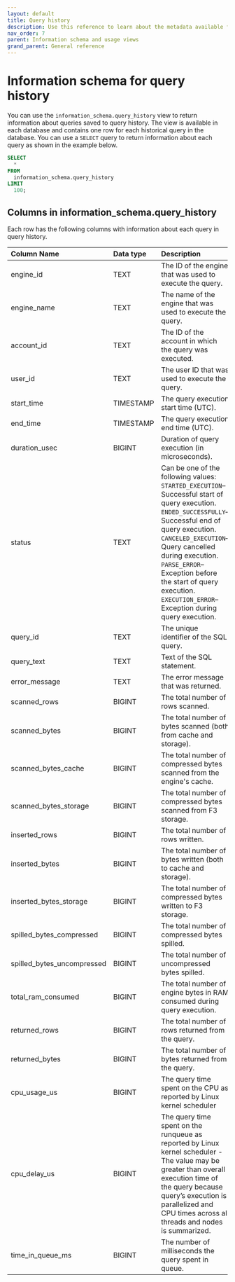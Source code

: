 ```yaml
---
layout: default
title: Query history
description: Use this reference to learn about the metadata available for historical queries in Firebolt.
nav_order: 7
parent: Information schema and usage views
grand_parent: General reference
---
```


# Information schema for query history

You can use the `information_schema.query_history` view to return information about queries saved to query history. The view is available in each database and contains one row for each historical query in the database. You can use a `SELECT` query to return information about each query as shown in the example below.


```sql
SELECT
  *
FROM
  information_schema.query_history
LIMIT
  100;
```

## Columns in information_schema.query_history

Each row has the following columns with information about each query in query history.

| Column Name                 | Data type | Description |
| :---------------------------| :---------| :---------- |
| engine_id                   | TEXT    | The ID of the engine that was used to execute the query. |
| engine_name                 | TEXT    | The name of the engine that was used to execute the query. |
| account_id                  | TEXT    | The ID of the account in which the query was executed. |
| user_id                     | TEXT    | The user ID that was used to execute the query. |
| start_time                  | TIMESTAMP | The query execution start time (UTC). |
| end_time                    | TIMESTAMP | The query execution end time (UTC). |
| duration_usec               | BIGINT    | Duration of query execution (in microseconds). |
| status                      | TEXT    | Can be one of the following values:<br>`STARTED_EXECUTION`&ndash;Successful start of query execution.<br>`ENDED_SUCCESSFULLY`&ndash;Successful end of query execution. <br>`CANCELED_EXECUTION`&ndash;Query cancelled during execution. <br>`PARSE_ERROR`&ndash;Exception before the start of query execution.<br>`EXECUTION_ERROR`&ndash;Exception during query execution. |
| query_id                    | TEXT    | The unique identifier of the SQL query. |
| query_text                  | TEXT    | Text of the SQL statement. |
| error_message               | TEXT    | The error message that was returned. |
| scanned_rows                | BIGINT      | The total number of rows scanned. |
| scanned_bytes               | BIGINT      | The total number of bytes scanned (both from cache and storage). |
| scanned_bytes_cache         | BIGINT      | The total number of compressed bytes scanned from the engine's cache. |
| scanned_bytes_storage       | BIGINT     | The total number of compressed bytes scanned from F3 storage. |
| inserted_rows               | BIGINT      | The total number of rows written. |
| inserted_bytes              | BIGINT      | The total number of bytes written (both to cache and storage). |
| inserted_bytes_storage      | BIGINT      | The total number of compressed bytes written to F3 storage. |
| spilled_bytes_compressed    | BIGINT      | The total number of compressed bytes spilled. |
| spilled_bytes_uncompressed  | BIGINT      | The total number of uncompressed bytes spilled. |
| total_ram_consumed          | BIGINT      | The total number of engine bytes in RAM consumed during query execution. |
| returned_rows               | BIGINT      | The total number of rows returned from the query. |
| returned_bytes              | BIGINT     | The total number of bytes returned from the query. |
| cpu_usage_us                | BIGINT     | The query time spent on the CPU as reported by Linux kernel scheduler |
| cpu_delay_us                | BIGINT     | The query time spent on the runqueue as reported by Linux kernel scheduler - The value may be greater than overall execution time of the query because query’s execution is parallelized and CPU times across all threads and nodes is summarized. |
| time_in_queue_ms            | BIGINT     | The number of milliseconds the query spent in queue. |
